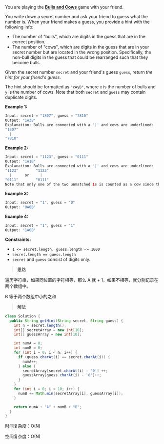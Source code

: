 You are playing the **[Bulls and Cows](https://en.wikipedia.org/wiki/Bulls_and_Cows)** game with your friend.

You write down a secret number and ask your friend to guess what the number is. When your friend makes a guess, you provide a hint with the following info:

- The number of "bulls", which are digits in the guess that are in the correct position.
- The number of "cows", which are digits in the guess that are in your secret number but are located in the wrong position. Specifically, the non-bull digits in the guess that could be rearranged such that they become bulls.

Given the secret number `secret` and your friend's guess `guess`, return *the hint for your friend's guess*.

The hint should be formatted as `"xAyB"`, where `x` is the number of bulls and `y` is the number of cows. Note that both `secret` and `guess` may contain duplicate digits.

 

**Example 1:**

```java
Input: secret = "1807", guess = "7810"
Output: "1A3B"
Explanation: Bulls are connected with a '|' and cows are underlined:
"1807"
  |
"7810"
```

**Example 2:**

```java
Input: secret = "1123", guess = "0111"
Output: "1A1B"
Explanation: Bulls are connected with a '|' and cows are underlined:
"1123"        "1123"
  |      or     |
"0111"        "0111"
Note that only one of the two unmatched 1s is counted as a cow since the non-bull digits can only be rearranged to allow one 1 to be a bull.
```

**Example 3:**

```java
Input: secret = "1", guess = "0"
Output: "0A0B"
```

**Example 4:**

```java
Input: secret = "1", guess = "1"
Output: "1A0B"
```

 

**Constraints:**

- `1 <= secret.length, guess.length <= 1000`
- `secret.length == guess.length`
- `secret` and `guess` consist of digits only.

> **思路**

遍历字符串，如果同位置的字符相等，那么 A 就 + 1，如果不相等，就分别记录在两个数组中。

B 等于两个数组中小的之和

> **解法**

```java
class Solution {
  public String getHint(String secret, String guess) {
    int n = secret.length();
    int[] secretArray = new int[10];
    int[] guessArray = new int[10];

    int numA = 0;
    int numB = 0;
    for (int i = 0; i < n; i++) {
      if (guess.charAt(i) == secret.charAt(i)) {
        numA++;
      } else {
        secretArray[secret.charAt(i) - '0'] ++;
        guessArray[guess.charAt(i) - '0']++;
      }
    }
    for (int i = 0; i < 10; i++) {
      numB += Math.min(secretArray[i], guessArray[i]);
    }

    return numA + "A" + numB + "B";
  }
}
```

时间复杂度：O(N)

空间复杂度：O(N)